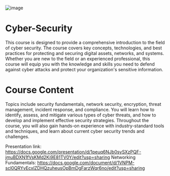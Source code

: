 ![image](https://user-images.githubusercontent.com/83159713/212993716-48a620ac-b288-4c64-8740-f265313bacc8.png)

# Cyber-Security
This course is designed to provide a comprehensive introduction to the field of cyber security. The course covers key concepts, technologies, and best practices for protecting and securing digital assets, networks, and systems.  Whether you are new to the field or an experienced professional, this course will equip you with the knowledge and skills you need to defend against cyber attacks and protect your organization's sensitive information. 
# Course Content
Topics include security fundamentals, network security, encryption, threat management, incident response, and compliance. You will learn how to identify, assess, and mitigate various types of cyber threats, and how to develop and implement effective security strategies. Throughout the course, you will also gain hands-on experience with industry-standard tools and techniques, and learn about current cyber security trends and challenges.

Presentation link: https://docs.google.com/presentation/d/1peuq6NJb0sySXzPQF-jmuBDXN1fVsKMd2Ki9E81TV0Y/edit?usp=sharing
Networking Fundamentals: https://docs.google.com/document/d/1VNPM-scl0QRYvEcxlZDHQzuheusOpBmDgFarzWqr6no/edit?usp=sharing
